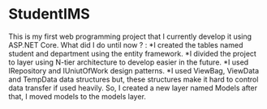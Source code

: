 # StudentIMS
This is my first web programming project that I currently develop it using ASP.NET Core.
What did I do until now ? :
*I created the tables named student and department using the entity framework.
*I divided the project to layer using N-tier architecture to develop easier in the future.
*I used IRepository and IUniutOfWork design patterns. 
*I used ViewBag, ViewData and TempData data structures but, these structures make it hard to control data transfer if used heavily. So, I created a new layer named Models
after that, I moved models to the models layer.
